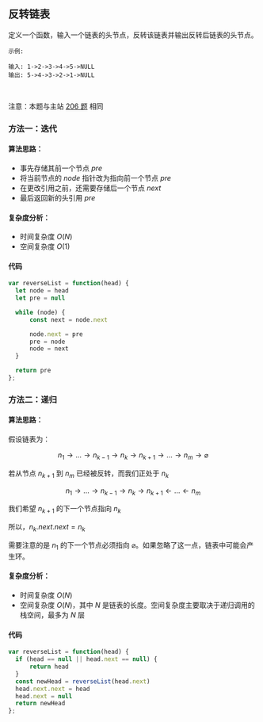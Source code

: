## 反转链表
定义一个函数，输入一个链表的头节点，反转该链表并输出反转后链表的头节点。


```
示例:

输入: 1->2->3->4->5->NULL
输出: 5->4->3->2->1->NULL
```
 

注意：本题与主站 [206 题](https://leetcode-cn.com/problems/reverse-linked-list/) 相同

### 方法一：迭代
#### 算法思路：
- 事先存储其前一个节点 $pre$
- 将当前节点的 $node$ 指针改为指向前一个节点 $pre$
- 在更改引用之前，还需要存储后一个节点 $next$
- 最后返回新的头引用 $pre$

#### 复杂度分析：
- 时间复杂度 $O(N)$
- 空间复杂度 $O(1)$

#### 代码
```JavaScript
var reverseList = function(head) {
  let node = head
  let pre = null

  while (node) {
      const next = node.next

      node.next = pre
      pre = node
      node = next
  }

  return pre
};
```
### 方法二：递归
#### 算法思路：
假设链表为：

$$
n_1\rightarrow \ldots \rightarrow n_{k-1} \rightarrow n_k \rightarrow n_{k+1} \rightarrow \ldots \rightarrow n_m \rightarrow \varnothing
$$

若从节点 $n_{k+1}$ 到 $n_m$ 已经被反转，而我们正处于 $n_k$

$$
n_1\rightarrow \ldots \rightarrow n_{k-1} \rightarrow n_k \rightarrow n_{k+1} \leftarrow \ldots \leftarrow n_m
$$

我们希望 $n_{k+1}$ 的下一个节点指向 $n_k$

所以，$n_k.\textit{next}.\textit{next} = n_k$

需要注意的是 $n_1$ 的下一个节点必须指向 $\varnothing$。如果忽略了这一点，链表中可能会产生环。

#### 复杂度分析：
- 时间复杂度 $O(N)$
- 空间复杂度 $O(N)$，其中 $N$ 是链表的长度。空间复杂度主要取决于递归调用的栈空间，最多为 $N$ 层

#### 代码
```JavaScript
var reverseList = function(head) {
  if (head == null || head.next == null) {
      return head
  }
  const newHead = reverseList(head.next)
  head.next.next = head
  head.next = null
  return newHead
};
```
